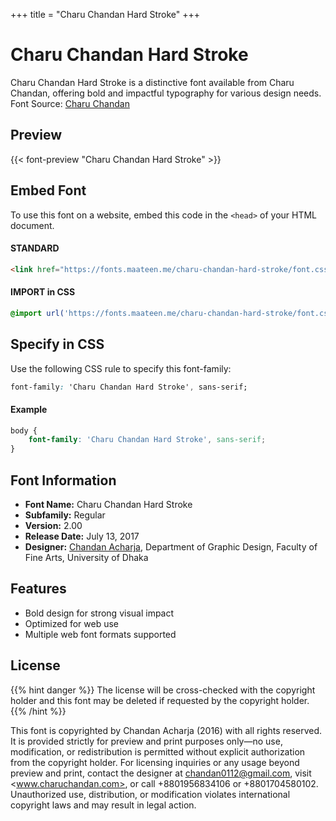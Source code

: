 +++
title = "Charu Chandan Hard Stroke"
+++

# Charu Chandan Hard Stroke

Charu Chandan Hard Stroke is a distinctive font available from Charu Chandan, offering bold and impactful typography for various design needs. Font Source: [Charu Chandan](http://www.charuchandan.com/)

## Preview

{{< font-preview "Charu Chandan Hard Stroke" >}}

## Embed Font

To use this font on a website, embed this code in the `<head>` of your HTML document.

#### STANDARD

```html
<link href="https://fonts.maateen.me/charu-chandan-hard-stroke/font.css" rel="stylesheet">
```

#### IMPORT in CSS

```css
@import url('https://fonts.maateen.me/charu-chandan-hard-stroke/font.css');
```

## Specify in CSS

Use the following CSS rule to specify this font-family:

```css
font-family: 'Charu Chandan Hard Stroke', sans-serif;
```

#### Example

```css
body {
    font-family: 'Charu Chandan Hard Stroke', sans-serif;
}
```

## Font Information

- **Font Name:** Charu Chandan Hard Stroke
- **Subfamily:** Regular
- **Version:** 2.00
- **Release Date:** July 13, 2017
- **Designer:** [Chandan Acharja](mailto:chandan0112@gmail.com), Department of Graphic Design, Faculty of Fine Arts, University of Dhaka

## Features

- Bold design for strong visual impact
- Optimized for web use
- Multiple web font formats supported

## License

{{% hint danger %}}
The license will be cross-checked with the copyright holder and this font may be deleted if requested by the copyright holder.
{{% /hint %}}

This font is copyrighted by Chandan Acharja (2016) with all rights reserved. It is provided strictly for preview and print purposes only—no use, modification, or redistribution is permitted without explicit authorization from the copyright holder. For licensing inquiries or any usage beyond preview and print, contact the designer at <chandan0112@gmail.com>, visit <www.charuchandan.com>, or call +8801956834106 or +8801704580102. Unauthorized use, distribution, or modification violates international copyright laws and may result in legal action.

